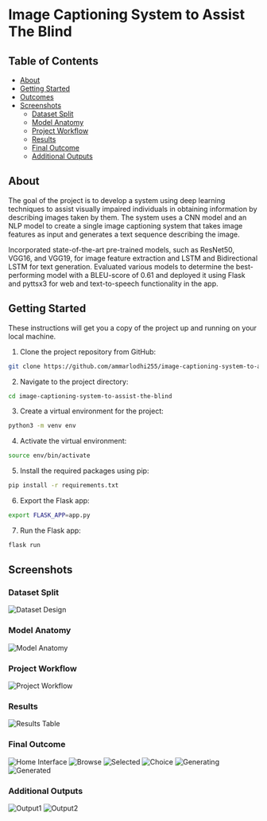 # Image Captioning System to Assist The Blind

## Table of Contents

+ [About](#about)
+ [Getting Started](#getting_started)
+ [Outcomes](#outcomes)
+ [Screenshots](#outcomes)
    + [Dataset Split](#dataset_split)
    + [Model Anatomy](#model_anatomy)
    + [Project Workflow](#project_workflow)
    + [Results](#results)
    + [Final Outcome](#final_outcome)
    + [Additional Outputs](#additional_outputs)


## About <a name = "about"></a>

The goal of the project is to develop a system using deep learning techniques to assist visually impaired individuals in obtaining information by describing images taken by them. The system uses a CNN model and an NLP model to create a single image captioning system that takes image features as input and generates a text sequence describing the image. 

Incorporated state-of-the-art pre-trained models, such as ResNet50, VGG16, and VGG19, for image feature extraction and LSTM and Bidirectional LSTM for text generation. Evaluated various models to determine the best-performing model with a BLEU-score of 0.61 and deployed it using Flask and pyttsx3 for web and text-to-speech functionality in the app.

## Getting Started <a name = "getting_started"></a>

These instructions will get you a copy of the project up and running on your local machine.

1. Clone the project repository from GitHub:

```bash
git clone https://github.com/ammarlodhi255/image-captioning-system-to-assist-the-blind.git
```

2. Navigate to the project directory:

```bash
cd image-captioning-system-to-assist-the-blind
```

3. Create a virtual environment for the project:

```bash
python3 -m venv env
```

4. Activate the virtual environment:

```bash
source env/bin/activate
```

5. Install the required packages using pip:

```bash
pip install -r requirements.txt
```

6. Export the Flask app:

```bash
export FLASK_APP=app.py
```

7. Run the Flask app:

```bash
flask run
```

## Screenshots <a name = "screenshots"></a> 

### Dataset Split <a name = "dataset_split"></a> 
![Dataset Design](/screenshots/Dataset-design.png)

### Model Anatomy <a name = "model_anatomy"></a> 
![Model Anatomy](/screenshots/Model-Anatomy.png)

### Project Workflow <a name = "project_workflow"></a> 
![Project Workflow](/screenshots/Project-workflow.png)

### Results <a name = "results"></a> 
![Results Table](/screenshots/Results.png)

### Final Outcome <a name = "final_outcome"></a> 
![Home Interface](/screenshots/homeint.png)
![Browse](/screenshots/browse.png)
![Selected](/screenshots/selected.png)
![Choice](/screenshots/choice.png)
![Generating](/screenshots/generating.png)
![Generated](/screenshots/generated.png)

### Additional Outputs <a name = "additional_output"></a> 
![Output1](/screenshots/output1.png)
![Output2](/screenshots/output2.png)

